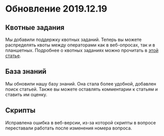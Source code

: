 # Обновление 2019.12.19

## Квотные задания

Мы добавили поддержку квотных заданий. Теперь вы можете распределять квоты между операторами как в веб-опросах, так и в планшетных. Подробнее о квотных заданиях можно прочитать в [этой статье](/help/3003/#_2).

## База знаний

Мы обновили нашу базу знаний. Она стала более удобной, добавлен поиск статьей. Также вы можете оставлять комментарии к статьям и ставить им оценку.

## Скрипты

Исправлена ошибка в веб-версии, из-за которой скрипты в вопросе переставали работать после изменения номера вопроса.
